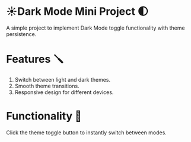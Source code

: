 # ☀️Dark Mode Mini Project 🌓
A simple project to implement Dark Mode toggle functionality with theme persistence.

# Features 🪛
1) Switch between light and dark themes.
2) Smooth theme transitions.
3) Responsive design for different devices.

# Functionality 🧮
Click the theme toggle button to instantly switch between modes.
